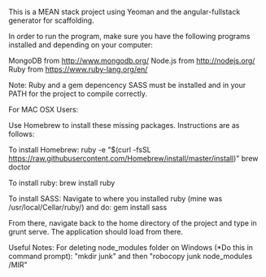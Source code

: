 This is a MEAN stack project using Yeoman and the angular-fullstack generator for scaffolding.

In order to run the program, make sure you have the following programs installed and depending on your computer:

MongoDB from http://www.mongodb.org/
Node.js from http://nodejs.org/
Ruby from https://www.ruby-lang.org/en/

Note: Ruby and a gem depencency SASS must be installed and in your PATH for the project to compile correctly.

For MAC OSX Users:

Use Homebrew to install these missing packages. Instructions are as follows:

To install Homebrew:
ruby -e "$(curl -fsSL https://raw.githubusercontent.com/Homebrew/install/master/install)"
brew doctor

To install ruby:
brew install ruby

To install SASS:
Navigate to where you installed ruby (mine was /usr/local/Cellar/ruby/<Your version>) and do:
gem install sass 

From there, navigate back to the home directory of the project and type in grunt serve. The application should load from there.

Useful Notes:
For deleting node_modules folder on Windows (*Do this in command prompt): "mkdir junk" and then "robocopy junk node_modules /MIR"
